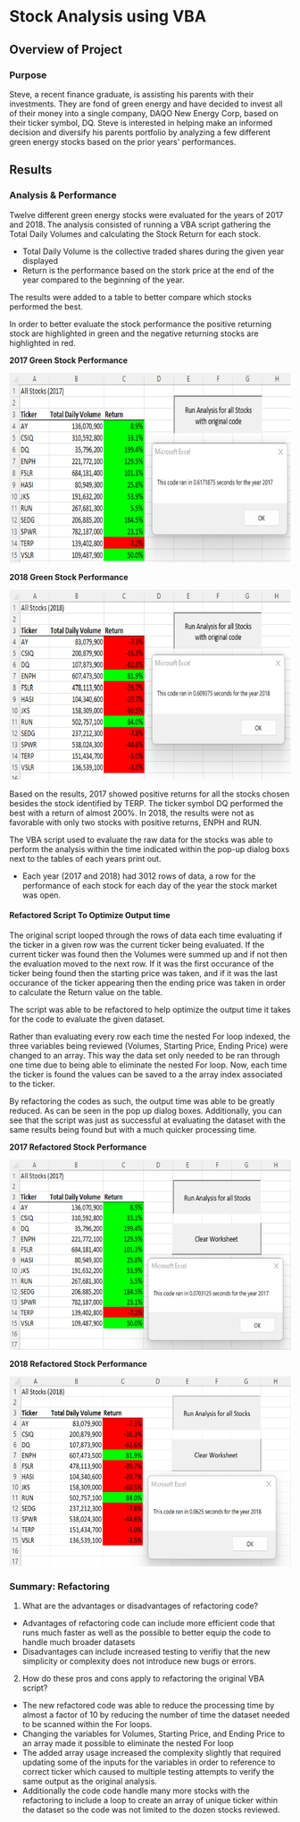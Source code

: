 # Stock Analysis using VBA

## Overview of Project

### Purpose
Steve, a recent finance graduate, is assisting his parents with their investments. They are fond of green energy and have decided to invest all of their money into a single company, DAQO New Energy Corp, based on their ticker symbol, DQ. Steve is interested in helping make an informed decision and diversify his parents portfolio by analyzing a few different green energy stocks based on the prior years' performances.

## Results

### Analysis & Performance
Twelve different green energy stocks were evaluated for the years of 2017 and 2018. The analysis consisted of running a VBA script gathering the Total Daily Volumes and calculating the Stock Return for each stock.
* Total Daily Volume is the collective traded shares during the given year displayed
* Return is the performance based on the stork price at the end of the year compared to the beginning of the year.

The results were added to a table to better compare which stocks performed the best.   

In order to better evaluate the stock performance the positive returning stock are highlighted in green and the negative returning stocks are highlighted in red.

**2017 Green Stock Performance**

<img src="https://github.com/mcgibbenyd1/stock-analysis/blob/main/Green_Stocks%20original%20code%202017.png" width="650" height="340" />

**2018 Green Stock Performance**

<img src="https://github.com/mcgibbenyd1/stock-analysis/blob/main/Green_Stocks%20original%20code%202018.png" width="650" height="340" />

Based on the results, 2017 showed positive returns for all the stocks chosen besides the stock identified by TERP. The ticker symbol DQ performed the best with a return of almost 200%. In 2018, the results were not as favorable with only two stocks with positive returns, ENPH and RUN.

The VBA script used to evaluate the raw data for the stocks was able to perform the analysis within the time indicated within the pop-up dialog boxs next to the tables of each years print out.
* Each year (2017 and 2018) had 3012 rows of data, a row for the performance of each stock for each day of the year the stock market was open. 

#### Refactored Script To Optimize Output time

The original script looped through the rows of data each time evaluating if the ticker in a given row was the current ticker being evaluated. If the current ticker was found then the Volumes were summed up and if not then the evaluation moved to the next row. If it was the first occurance of the ticker being found then the starting price was taken, and if it was the last occurance of the ticker appearing then the ending price was taken in order to calculate the Return value on the table.

The script was able to be refactored to help optimize the output time it takes for the code to evaluate the given dataset.

Rather than evaluating every row each time the nested For loop indexed, the three variables being reviewed (Volumes, Starting Price, Ending Price) were changed to an array. This way the data set only needed to be ran through one time due to being able to eliminate the nested For loop. Now, each time the ticker is found the values can be saved to a the array index associated to the ticker. 
 
By refactoring the codes as such, the output time was able to be greatly reduced. As can be seen in the pop up dialog boxes. Additionally, you can see that the script was just as successful at evaluating the dataset with the same results being found but with a much quicker processing time. 

**2017 Refactored Stock Performance**

<img src="https://github.com/mcgibbenyd1/stock-analysis/blob/main/VBA_Challenge_2017.png" width="650" height="340" />

**2018 Refactored Stock Performance**

<img src="https://github.com/mcgibbenyd1/stock-analysis/blob/main/VBA_Challenge_2018.png" width="650" height="340" />

### Summary: Refactoring
1) What are the advantages or disadvantages of refactoring code?
  * Advantages of refactoring code can include more efficient code that runs much faster as well as the possible to better equip the code to handle much broader datasets
  * Disadvantages can include increased testing to verifiy that the new simplicity or complexity does not introduce new bugs or errors. 

2) How do these pros and cons apply to refactoring the original VBA script?
  * The new refactored code was able to reduce the processing time by almost a factor of 10 by reducing the number of time the dataset needed to be scanned within the For loops. 
  * Changing the variables for Volumes, Starting Price, and Ending Price to an array made it possible to eliminate the nested For loop
  * The added array usage increased the complexity slightly that required updating some of the inputs for the variables in order to reference to correct ticker which caused to multiple testing attempts to verify the same output as the original analysis.  
  * Additionally the code code handle many more stocks with the refactoring to include a loop to create an array of unique ticker within the dataset so the code was not limited to the dozen stocks reviewed. 
